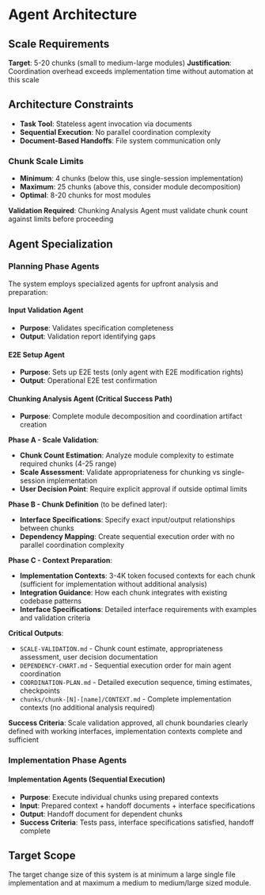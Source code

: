 # Agent Architecture

## Scale Requirements
**Target**: 5-20 chunks (small to medium-large modules)
**Justification**: Coordination overhead exceeds implementation time without automation at this scale

## Architecture Constraints
- **Task Tool**: Stateless agent invocation via documents
- **Sequential Execution**: No parallel coordination complexity
- **Document-Based Handoffs**: File system communication only

### **Chunk Scale Limits**
- **Minimum**: 4 chunks (below this, use single-session implementation)
- **Maximum**: 25 chunks (above this, consider module decomposition)
- **Optimal**: 8-20 chunks for most modules

**Validation Required**: Chunking Analysis Agent must validate chunk count against limits before proceeding

## Agent Specialization

### **Planning Phase Agents**
The system employs specialized agents for upfront analysis and preparation:

#### **Input Validation Agent**
- **Purpose**: Validates specification completeness
- **Output**: Validation report identifying gaps

#### **E2E Setup Agent**  
- **Purpose**: Sets up E2E tests (only agent with E2E modification rights)
- **Output**: Operational E2E test confirmation

#### **Chunking Analysis Agent** (Critical Success Path)
- **Purpose**: Complete module decomposition and coordination artifact creation

**Phase A - Scale Validation**:
- **Chunk Count Estimation**: Analyze module complexity to estimate required chunks (4-25 range)
- **Scale Assessment**: Validate appropriateness for chunking vs single-session implementation
- **User Decision Point**: Require explicit approval if outside optimal limits

**Phase B - Chunk Definition** (to be defined later):
- **Interface Specifications**: Specify exact input/output relationships between chunks
- **Dependency Mapping**: Create sequential execution order with no parallel coordination complexity

**Phase C - Context Preparation**:
- **Implementation Contexts**: 3-4K token focused contexts for each chunk (sufficient for implementation without additional analysis)
- **Integration Guidance**: How each chunk integrates with existing codebase patterns
- **Interface Specifications**: Detailed interface requirements with examples and validation criteria

**Critical Outputs**:
- `SCALE-VALIDATION.md` - Chunk count estimate, appropriateness assessment, user decision documentation
- `DEPENDENCY-CHART.md` - Sequential execution order for main agent coordination
- `COORDINATION-PLAN.md` - Detailed execution sequence, timing estimates, checkpoints
- `chunks/chunk-[N]-[name]/CONTEXT.md` - Complete implementation contexts (no additional analysis required)

**Success Criteria**: Scale validation approved, all chunk boundaries clearly defined with working interfaces, implementation contexts complete and sufficient

### **Implementation Phase Agents**

#### **Implementation Agents** (Sequential Execution)
- **Purpose**: Execute individual chunks using prepared contexts
- **Input**: Prepared context + handoff documents + interface specifications
- **Output**: Handoff document for dependent chunks
- **Success Criteria**: Tests pass, interface specifications satisfied, handoff complete

## Target Scope
The target change size of this system is at minimum a large single file implementation and at maximum a medium to medium/large sized module.